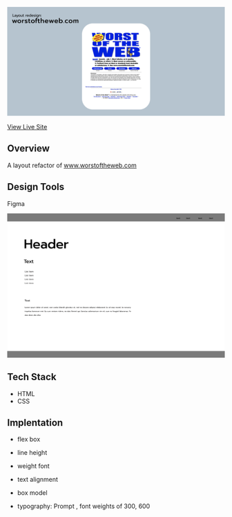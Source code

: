 


![Worst of the Worst](wofthew.jpg?raw=true)

[View Live Site](https://worstoftheweb-refactor.vercel.app/)
## **Overview**
A layout refactor of www.worstoftheweb.com




 ## **Design Tools**
 Figma
 
 ![low fidelity wireframe](worstofthewebwireframe.png?raw=true)

 


## **Tech Stack**
* HTML
* CSS


## **Implentation**

* flex box

* line height

* weight font

* text alignment

* box model

* typography: Prompt , font weights of 300, 600


 




